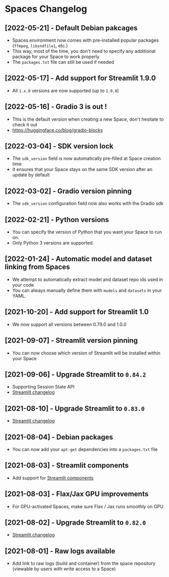 # Spaces Changelog

## [2022-05-21] - Default Debian pakcages
- Spaces environment now comes with pre-installed popular packages (`ffmpeg`, `libsndfile1`, etc.)
- This way, most of the time, you don't need to specify any additional package for your Space to work properly
- The `packages.txt` file can still be used if needed

## [2022-05-17] - Add support for Streamlit 1.9.0
- All `1.x.0` versions are now supported (up to `1.9.0`)

## [2022-05-16] - Gradio 3 is out !
- This is the default version when creating a new Space, don't hesitate to check it out
- https://huggingface.co/blog/gradio-blocks

## [2022-03-04] - SDK version lock
- The `sdk_version` field is now automatically pre-filled at Space creation time
- It ensures that your Space stays on the same SDK version after an update by default

## [2022-03-02] - Gradio version pinning
- The `sdk_version` configuration field now also works with the Gradio sdk

## [2022-02-21] - Python versions
- You can specify the version of Python that you want your Space to run on.
- Only Python 3 versions are supported.

## [2022-01-24] - Automatic model and dataset linking from Spaces
- We attempt to automatically extract model and dataset repo ids used in your code
- You can always manually define them with `models` and `datasets` in your YAML.

## [2021-10-20] - Add support for Streamlit 1.0
- We now support all versions between 0.79.0 and 1.0.0

## [2021-09-07] - Streamlit version pinning
- You can now choose which version of Streamlit will be installed within your Space

## [2021-09-06] - Upgrade Streamlit to `0.84.2`
- Supporting Session State API
- [Streamlit changelog](https://github.com/streamlit/streamlit/releases/tag/0.84.0)

## [2021-08-10] - Upgrade Streamlit to `0.83.0`
- [Streamlit changelog](https://github.com/streamlit/streamlit/releases/tag/0.83.0)

## [2021-08-04] - Debian packages
- You can now add your `apt-get` dependencies into a `packages.txt` file

## [2021-08-03] - Streamlit components
- Add support for [Streamlit components](https://streamlit.io/components)

## [2021-08-03] - Flax/Jax GPU improvements
- For GPU-activated Spaces, make sure Flax / Jax runs smoothly on GPU

## [2021-08-02] - Upgrade Streamlit to `0.82.0`
- [Streamlit changelog](https://github.com/streamlit/streamlit/releases/tag/0.82.0)

## [2021-08-01] - Raw logs available
- Add link to raw logs (build and container) from the space repository (viewable by users with write access to a Space)
